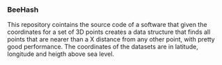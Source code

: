 ### BeeHash

This repository cointains the source code of a software that given the coordinates for a set of 3D points creates a data structure that finds all points that are nearer than a X distance from any other point, with pretty good performance. The coordinates of the datasets are in latitude, longitude and heigth above sea level.
